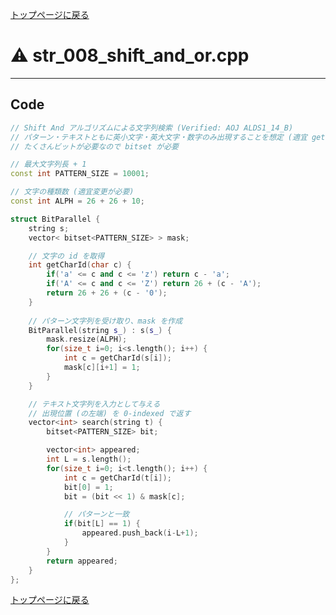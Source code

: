 <!-- Mathjax Support -->
<script type="text/javascript" async
  src="https://cdn.mathjax.org/mathjax/latest/MathJax.js?config=TeX-MML-AM_CHTML">
</script>


[トップページに戻る](../index.html)

# :warning: str\_008\_shift\_and\_or.cpp
---

## Code

```cpp
// Shift And アルゴリズムによる文字列検索 (Verified: AOJ ALDS1_14_B)
// パターン・テキストともに英小文字・英大文字・数字のみ出現することを想定 (適宜 getCharId を変更して)
// たくさんビットが必要なので bitset が必要

// 最大文字列長 + 1
const int PATTERN_SIZE = 10001;

// 文字の種類数 (適宜変更が必要)
const int ALPH = 26 + 26 + 10;

struct BitParallel {
    string s;
    vector< bitset<PATTERN_SIZE> > mask;

    // 文字の id を取得
    int getCharId(char c) {
        if('a' <= c and c <= 'z') return c - 'a';
        if('A' <= c and c <= 'Z') return 26 + (c - 'A');
        return 26 + 26 + (c - '0');
    }
    
    // パターン文字列を受け取り、mask を作成
    BitParallel(string s_) : s(s_) {
        mask.resize(ALPH);
        for(size_t i=0; i<s.length(); i++) {
            int c = getCharId(s[i]);
            mask[c][i+1] = 1;
        }
    }

    // テキスト文字列を入力として与える
    // 出現位置 (の左端) を 0-indexed で返す
    vector<int> search(string t) {
        bitset<PATTERN_SIZE> bit;

        vector<int> appeared;
        int L = s.length();
        for(size_t i=0; i<t.length(); i++) {
            int c = getCharId(t[i]);
            bit[0] = 1;
            bit = (bit << 1) & mask[c];

            // パターンと一致
            if(bit[L] == 1) {
                appeared.push_back(i-L+1);
            }
        }
        return appeared;
    }
};

```

[トップページに戻る](../index.html)
